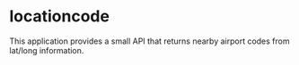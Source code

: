 # locationcode

This application provides a small API that returns nearby airport codes from lat/long information.
